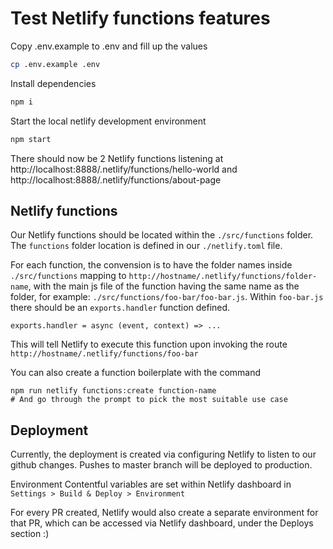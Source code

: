 # Test Netlify functions features

Copy .env.example to .env and fill up the values

```bash
cp .env.example .env
```

Install dependencies

```bash
npm i
```

Start the local netlify development environment

```bash
npm start
```

There should now be 2 Netlify functions listening at http://localhost:8888/.netlify/functions/hello-world and http://localhost:8888/.netlify/functions/about-page

## Netlify functions

Our Netlify functions should be located within the `./src/functions` folder. The `functions` folder location is defined in our `./netlify.toml` file.

For each function, the convension is to have the folder names inside `./src/functions` mapping to `http://hostname/.netlify/functions/folder-name`, with the main js file of the function having the same name as the folder, for example: `./src/functions/foo-bar/foo-bar.js`. Within `foo-bar.js` there should be an `exports.handler` function defined.

```
exports.handler = async (event, context) => ...
```

This will tell Netlify to execute this function upon invoking the route `http://hostname/.netlify/functions/foo-bar`

You can also create a function boilerplate with the command

```
npm run netlify functions:create function-name
# And go through the prompt to pick the most suitable use case
```

## Deployment

Currently, the deployment is created via configuring Netlify to listen to our github changes. Pushes to master branch will be deployed to production.

Environment Contentful variables are set within Netlify dashboard in `Settings > Build & Deploy > Environment`

For every PR created, Netlify would also create a separate environment for that PR, which can be accessed via Netlify dashboard, under the Deploys section :)
